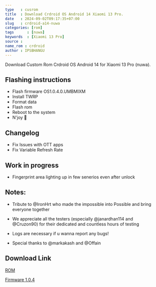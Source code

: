 ```yaml
---
type   : cusrom
title  : Download Crdroid OS Android 14 Xiaomi 13 Pro.
date   : 2024-09-02T09:17:35+07:00
slug   : crdroid-a14-nuwa
categories: [rom]
tags      : [nuwa]
keywords  : [Xiaomi 13 Pro]
source : 
name_rom : crdroid
author : IPSBHANGU
---
```


Download Custom Rom Crdroid OS Android 14 for Xiaomi 13 Pro (nuwa).



## Flashing instructions
- Flash firmware OS1.0.4.0.UMBMIXM
- Install TWRP
- Format data
- Flash rom
- Reboot to the system
- N'joy 

## Changelog
- Fix Issues with OTT apps
- Fix Variable Refresh Rate

## Work in progress
- Fingerprint area lighting up in few senerios even after unlock

## Notes:
- Tribute to @IronHrt who made the impossible into Possible and bring everyone together
- We appreciate all the testers (especially @janardhan114 and @Cruzon90) for their dedicated and countless hours of testing
- Logs are necessary if u wanna report any bugs!

- Special thanks to @markakash and @Offain 


## Download Link
[ROM](https://drive.google.com/file/d/15Qhma0H2aP0qtCo6bSfVIf0k5Cs4oaAK/view?usp=sharing)

[Firmware 1.0.4](https://bn.d.miui.com/OS1.0.4.0.UMBMIXM/nuwa_global_images_OS1.0.4.0.UMBMIXM_20240119.0000.00_14.0_global_47a4aa5986.tgz)




